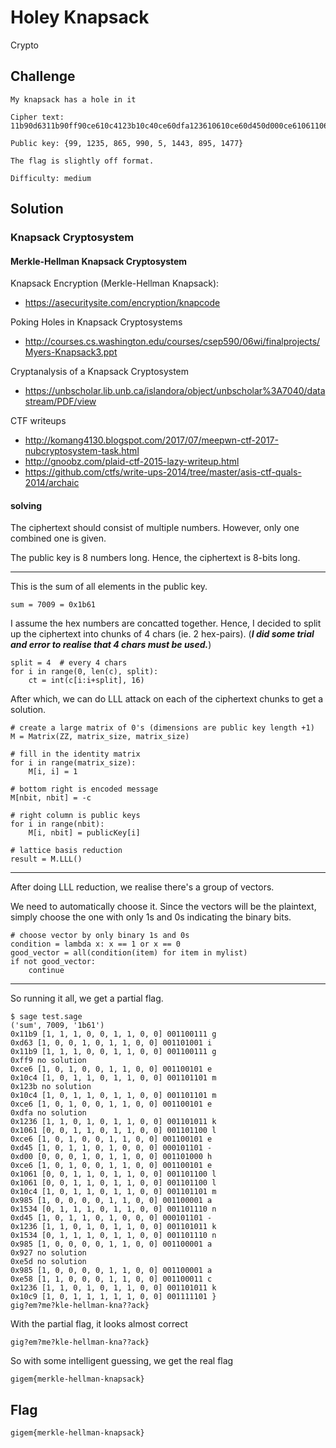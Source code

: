 # Holey Knapsack
Crypto

## Challenge 

	My knapsack has a hole in it

	Cipher text: 11b90d6311b90ff90ce610c4123b10c40ce60dfa123610610ce60d450d000ce61061106110c4098515340d4512361534098509270e5d09850e58123610c9

	Public key: {99, 1235, 865, 990, 5, 1443, 895, 1477}

	The flag is slightly off format.

	Difficulty: medium

## Solution

### Knapsack Cryptosystem

#### Merkle-Hellman Knapsack Cryptosystem

Knapsack Encryption (Merkle-Hellman Knapsack):
- https://asecuritysite.com/encryption/knapcode

Poking Holes in Knapsack Cryptosystems
- http://courses.cs.washington.edu/courses/csep590/06wi/finalprojects/Myers-Knapsack3.ppt

Cryptanalysis of a Knapsack Cryptosystem
- https://unbscholar.lib.unb.ca/islandora/object/unbscholar%3A7040/datastream/PDF/view

CTF writeups
- http://komang4130.blogspot.com/2017/07/meepwn-ctf-2017-nubcryptosystem-task.html
- http://gnoobz.com/plaid-ctf-2015-lazy-writeup.html
- https://github.com/ctfs/write-ups-2014/tree/master/asis-ctf-quals-2014/archaic


#### solving

The ciphertext should consist of multiple numbers. However, only one combined one is given.

The public key is 8 numbers long. Hence, the ciphertext is 8-bits long.

---

This is the sum of all elements in the public key.

	sum = 7009 = 0x1b61

I assume the hex numbers are concatted together. Hence, I decided to split up the ciphertext into chunks of 4 chars (ie. 2 hex-pairs). (***I did some trial and error to realise that 4 chars must be used.***)

	split = 4  # every 4 chars
	for i in range(0, len(c), split):
	    ct = int(c[i:i+split], 16)

After which, we can do LLL attack on each of the ciphertext chunks to get a solution.

	# create a large matrix of 0's (dimensions are public key length +1)
    M = Matrix(ZZ, matrix_size, matrix_size)

    # fill in the identity matrix
    for i in range(matrix_size):
        M[i, i] = 1

    # bottom right is encoded message
    M[nbit, nbit] = -c

    # right column is public keys
    for i in range(nbit):
        M[i, nbit] = publicKey[i]

    # lattice basis reduction
    result = M.LLL()


---

After doing LLL reduction, we realise there's a group of vectors.

We need to automatically choose it. Since the vectors will be the plaintext, simply choose the one with only 1s and 0s indicating the binary bits.

    # choose vector by only binary 1s and 0s
    condition = lambda x: x == 1 or x == 0
    good_vector = all(condition(item) for item in mylist)
    if not good_vector:
        continue

---

So running it all, we get a partial flag.

	$ sage test.sage
	('sum', 7009, '1b61')
	0x11b9 [1, 1, 1, 0, 0, 1, 1, 0, 0] 001100111 g
	0xd63 [1, 0, 0, 1, 0, 1, 1, 0, 0] 001101001 i
	0x11b9 [1, 1, 1, 0, 0, 1, 1, 0, 0] 001100111 g
	0xff9 no solution
	0xce6 [1, 0, 1, 0, 0, 1, 1, 0, 0] 001100101 e
	0x10c4 [1, 0, 1, 1, 0, 1, 1, 0, 0] 001101101 m
	0x123b no solution
	0x10c4 [1, 0, 1, 1, 0, 1, 1, 0, 0] 001101101 m
	0xce6 [1, 0, 1, 0, 0, 1, 1, 0, 0] 001100101 e
	0xdfa no solution
	0x1236 [1, 1, 0, 1, 0, 1, 1, 0, 0] 001101011 k
	0x1061 [0, 0, 1, 1, 0, 1, 1, 0, 0] 001101100 l
	0xce6 [1, 0, 1, 0, 0, 1, 1, 0, 0] 001100101 e
	0xd45 [1, 0, 1, 1, 0, 1, 0, 0, 0] 000101101 -
	0xd00 [0, 0, 0, 1, 0, 1, 1, 0, 0] 001101000 h
	0xce6 [1, 0, 1, 0, 0, 1, 1, 0, 0] 001100101 e
	0x1061 [0, 0, 1, 1, 0, 1, 1, 0, 0] 001101100 l
	0x1061 [0, 0, 1, 1, 0, 1, 1, 0, 0] 001101100 l
	0x10c4 [1, 0, 1, 1, 0, 1, 1, 0, 0] 001101101 m
	0x985 [1, 0, 0, 0, 0, 1, 1, 0, 0] 001100001 a
	0x1534 [0, 1, 1, 1, 0, 1, 1, 0, 0] 001101110 n
	0xd45 [1, 0, 1, 1, 0, 1, 0, 0, 0] 000101101 -
	0x1236 [1, 1, 0, 1, 0, 1, 1, 0, 0] 001101011 k
	0x1534 [0, 1, 1, 1, 0, 1, 1, 0, 0] 001101110 n
	0x985 [1, 0, 0, 0, 0, 1, 1, 0, 0] 001100001 a
	0x927 no solution
	0xe5d no solution
	0x985 [1, 0, 0, 0, 0, 1, 1, 0, 0] 001100001 a
	0xe58 [1, 1, 0, 0, 0, 1, 1, 0, 0] 001100011 c
	0x1236 [1, 1, 0, 1, 0, 1, 1, 0, 0] 001101011 k
	0x10c9 [1, 0, 1, 1, 1, 1, 1, 0, 0] 001111101 }
	gig?em?me?kle-hellman-kna??ack}

With the partial flag, it looks almost correct

	gig?em?me?kle-hellman-kna??ack}

So with some intelligent guessing, we get the real flag

	gigem{merkle-hellman-knapsack}

## Flag

	gigem{merkle-hellman-knapsack}
